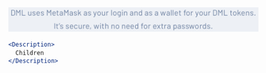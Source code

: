 <div class="references">
  <div class="reference">
    <a href="public/images/components/Description/1.png">
      <img src="public/images/components/Description/1.png" alt="Description 1" />
    </a>
  </div>
</div>

```jsx
<Description>
  Children
</Description>
```
